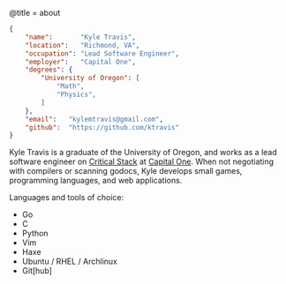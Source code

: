 @title = about

```json
{
    "name":       "Kyle Travis",
    "location":   "Richmond, VA",
    "occupation": "Lead Software Engineer",
    "employer":   "Capital One",
    "degrees": {
        "University of Oregon": [
            "Math",
            "Physics",
        ]
    },
    "email":   "kylemtravis@gmail.com",
    "github":  "https://github.com/ktravis"
}
```

Kyle Travis is a graduate of the University of Oregon, and works as a lead software engineer on [Critical Stack](https://github.com/criticalstack) at [Capital One](https://github.com/capitalone). When not negotiating with compilers or scanning godocs, Kyle develops small games, programming languages, and web applications.


Languages and tools of choice:

- Go
- C
- Python
- Vim
- Haxe
- Ubuntu / RHEL / Archlinux
- Git[hub]
